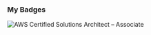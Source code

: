 ### My Badges

![AWS Certified Solutions Architect – Associate](https://images.credly.com/size/680x680/images/0e284c3f-5164-4b21-8660-0d84737941bc/image.png)
